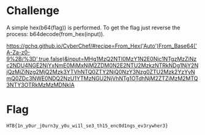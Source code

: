# Challenge

A simple hex(b64(flag)) is performed. To get the flag just reverse the process: b64decode(from_hex(input)).

https://gchq.github.io/CyberChef/#recipe=From_Hex('Auto')From_Base64('A-Za-z0-9%2B/%3D',true,false)&input=MHg1MzQ2NTI0MzY1N2E0Njc1NTgzMzZiNzc2NDU4NGE2NjYxNmE0MjMxNjM2ZDM0N2E2NTU2MzkzNTRkNDg1NjY2NjQzMjZiNzg2MjQ2Mzk3YTVhNTQ0ZTY2NjQ0NzY3Nzg0ZTU2Mzk2YzYyNmQ0ZDc3NWE0NDQ2NzU1YTMzNGU2NjVhNTg1OTdhNjM2ZTZjMzM2MTQ3NTY3OTRkMzMzMDNkIA

# Flag
`HTB{1n_y0ur_j0urn3y_y0u_wi1l_se3_th15_enc0d1ngs_ev3rywher3}`